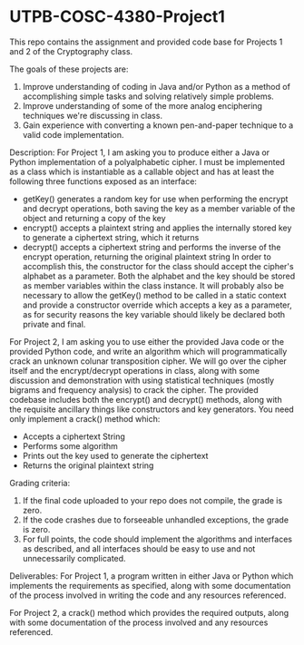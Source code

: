 # UTPB-COSC-4380-Project1
This repo contains the assignment and provided code base for Projects 1 and 2 of the Cryptography class.

The goals of these projects are:
1) Improve understanding of coding in Java and/or Python as a method of accomplishing simple tasks and solving relatively simple problems.
2) Improve understanding of some of the more analog enciphering techniques we're discussing in class.
3) Gain experience with converting a known pen-and-paper technique to a valid code implementation.

Description:
For Project 1, I am asking you to produce either a Java or Python implementation of a polyalphabetic cipher.  I must be implemented as a class which is instantiable as a callable object and has at least the following three functions exposed as an interface:
 * getKey() generates a random key for use when performing the encrypt and decrypt operations, both saving the key as a member variable of the object and returning a copy of the key
 * encrypt() accepts a plaintext string and applies the internally stored key to generate a ciphertext string, which it returns
 * decrypt() accepts a ciphertext string and performs the inverse of the encrypt operation, returning the original plaintext string
In order to accomplish this, the constructor for the class should accept the cipher's alphabet as a parameter.  Both the alphabet and the key should be stored as member variables within the class instance.  It will probably also be necessary to allow the getKey() method to be called in a static context and provide a constructor override which accepts a key as a parameter, as for security reasons the key variable should likely be declared both private and final.

For Project 2, I am asking you to use either the provided Java code or the provided Python code, and write an algorithm which will programmatically crack an unknown colunar transposition cipher.  We will go over the cipher itself and the encrypt/decrypt operations in class, along with some discussion and demonstration with using statistical techniques (mostly bigrams and frequency analysis) to crack the cipher.  The provided codebase includes both the encrypt() and decrypt() methods, along with the requisite ancillary things like constructors and key generators.  You need only implement a crack() method which:
 * Accepts a ciphertext String
 * Performs some algorithm
 * Prints out the key used to generate the ciphertext
 * Returns the original plaintext string

Grading criteria:
1) If the final code uploaded to your repo does not compile, the grade is zero.
2) If the code crashes due to forseeable unhandled exceptions, the grade is zero.
3) For full points, the code should implement the algorithms and interfaces as described, and all interfaces should be easy to use and not unnecessarily complicated.

Deliverables:
For Project 1, a program written in either Java or Python which implements the requirements as specified, along with some documentation of the process involved in writing the code and any resources referenced.

For Project 2, a crack() method which provides the required outputs, along with some documentation of the process involved and any resources referenced.